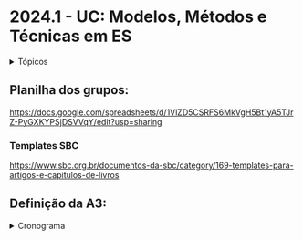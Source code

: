 # 2024.1 - UC: Modelos, Métodos e Técnicas em ES


<details>

<summary>Tópicos</summary>

### Tópicos

- Tópico 01 - Introdução de Engenharia Software
- Tópico 02 - Modelos de Processo de Desenvolvimento
- Tópico 03 - Engenharia de Requisitos
- Tópico 04 - Visão e análise de projeto
- Tópico 05 - Paradigma de desenvolvimento ágil
- Tópico 06 - DevOps

</details>


## Planilha dos grupos:

https://docs.google.com/spreadsheets/d/1VlZD5CSRFS6MkVgH5Bt1yA5TJrZ-PyGXKYPSjDSVVqY/edit?usp=sharing

### Templates SBC

https://www.sbc.org.br/documentos-da-sbc/category/169-templates-para-artigos-e-capitulos-de-livros


## Definição da A3:


<details>

<summary>Cronograma</summary>

## Cronograma

| DATA          | Descrição     | Link |
| ------------- | ------------- |      |
| 18/03/2024    |               |      |
| 25/03/2024    | Content Cell  |      |
| 01/04/2024    | Acoplamento e Coesão | [slides](/modelos-metodos-tecnicas-es/aulas/abril/1-04-24/aula-010324.pdf)   |
| 08/04/2024    |  Online - Conceitos SOLID | [slides](/modelos-metodos-tecnicas-es/aulas/abril/08-04-24/README.md)     |
| 15/04/2024    | Requisitos de Software |  [conteudo](/modelos-metodos-tecnicas-es/aulas/abril/15-04-24/README.md)    |
| 22/04/2024    | Content Cell  |      |
| 29/04/2024    | Content Cell  |      |


</details>

